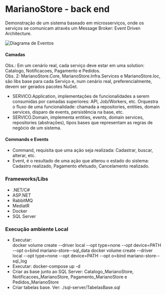 # MarianoStore - back end
Demonstração de um sistema baseado em microsserviços, onde os serviços se comunicam através um Message Broker: Event Driven Architecture. 

![Diagrama de Eventos](https://ik.imagekit.io/ryeaswait/FluxoEventos.png)

#### Camadas

Obs.: Em um cenário real, cada serviço deve estar em uma solution: Catalogo, Notificacoes, Pagamento e Pedidos. 
<br />
Obs. 2: MarianoStore.Core, MarianoStore.Infra.Services e MarianoStore.Ioc, são libs base para cada Serviço e, num cenário real, preferencialmente, devem ser gerados pacotes NuGet.

- SERVICO.Application, implementações de funcionalidades a serem consumidas por camadas superiores: API, Job/Workers, etc. Orquestra o fluxo de uma funcionalidade: chamada a repositories, entities, domain services, disparo de events, persistência na base, etc.
- SERVICO.Domain, implementa entities, events, domain services, repositories (abstrações), tipos bases que representam as regras de negócio de um sistema.

#### Commands e Events

- Command, requisita que uma ação seja realizada: Cadastrar, buscar, alterar, etc.
- Event, é o resultado de uma ação que alterou o estado do sistema: Cadastro realizado, Pagamento efetuado, Cancelamento realizado.

### Frameworks/Libs

- .NET/C#
- ASP.NET
- RabbitMQ
- MediatR
- Docker
- SQL Server

### Execução ambiente Local

-  Executar:<br />
docker volume create --driver local --opt type=none --opt device=PATH --opt o=bind mariano-store--sql_data
docker volume create --driver local --opt type=none --opt device=PATH --opt o=bind mariano-store--sql_log
-  Executar: docker-compose up -d
-  Criar as base junto ao SQL Server: Catalogo_MarianoStore, Notificacoes_MarianoStore, Pagamento_MarianoStore e Pedidos_MarianoStore
-  Criar tabelas base. Ver: ./sql-server/TabelasBase.sql
